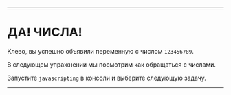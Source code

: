 ---

# ДА! ЧИСЛА!

Клево, вы успешно объявили переменную с числом `123456789`.

В следующем упражнении мы посмотрим как обращаться с числами.

Запустите `javascripting` в консоли и выберите следующую задачу.

---